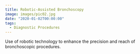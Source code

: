 ```yaml
---
title: Robotic-Assisted Bronchoscopy
image: images/pic02.jpg
date: "2020-01-02T00:00:00"
tags:
  - Diagnostic Procedures
---
```

Use of robotic technology to enhance the precision and reach of bronchoscopic procedures.